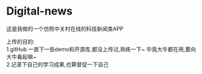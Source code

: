 # Digital-news

这是我做的一个仿照中关村在线的科技新闻类APP

上传的目的:   
           1.gitHub 一直下一些demo和开源库,都没上传过,熟练一下~ 毕竟大牛都在用,要向大牛看起嘛~   
           2.记录下自己的学习成果,也算督促一下自己
